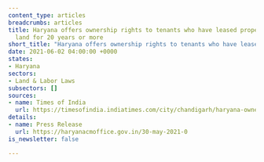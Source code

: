 ```yaml
---
content_type: articles
breadcrumbs: articles
title: Haryana offers ownership rights to tenants who have leased properties on municipal-owned
  land for 20 years or more
short_title: "Haryana offers ownership rights to tenants who have leased"
date: 2021-06-02 04:00:00 +0000
states:
- Haryana
sectors:
- Land & Labor Laws
subsectors: []
sources:
- name: Times of India
  url: https://timesofindia.indiatimes.com/city/chandigarh/haryana-ownership-rights-for-people-on-rent-on-municipality-properties-for-20-years-or-more/articleshow/83098126.cms
details:
- name: Press Release
  url: https://haryanacmoffice.gov.in/30-may-2021-0
is_newsletter: false

---
```

